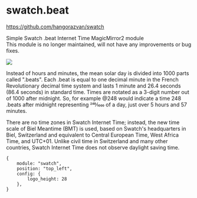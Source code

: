 # swatch.beat

https://github.com/hangorazvan/swatch

Simple Swatch .beat Internet Time MagicMirror2 module
<br>This module is no longer maintained, will not have any improvements or bug fixes.

<img src=https://github.com/hangorazvan/swatch.beat/raw/master/preview.png>

Instead of hours and minutes, the mean solar day is divided into 1000 parts called ".beats". Each .beat is equal to one decimal minute in the French Revolutionary decimal time system and lasts 1 minute and 26.4 seconds (86.4 seconds) in standard time. Times are notated as a 3-digit number out of 1000 after midnight. So, for example @248 would indicate a time 248 .beats after midnight representing ​248⁄1000 of a day, just over 5 hours and 57 minutes.

There are no time zones in Swatch Internet Time; instead, the new time scale of Biel Meantime (BMT) is used, based on Swatch's headquarters in Biel, Switzerland and equivalent to Central European Time, West Africa Time, and UTC+01. Unlike civil time in Switzerland and many other countries, Swatch Internet Time does not observe daylight saving time.

	{
		module: "swatch",
		position: "top_left",
		config: {
			logo_height: 28
		},
	}
